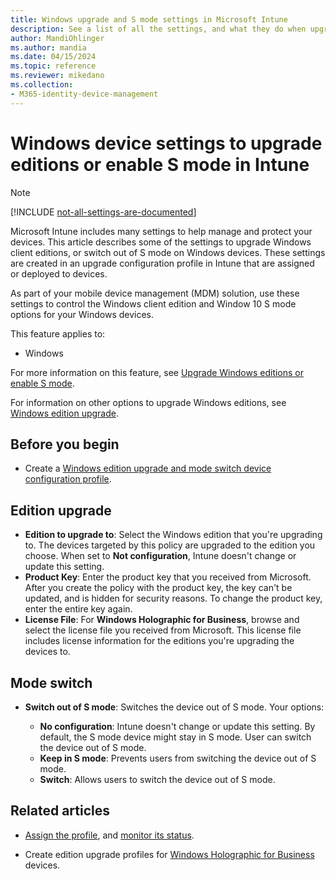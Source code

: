 ```yaml
---
title: Windows upgrade and S mode settings in Microsoft Intune
description: See a list of all the settings, and what they do when upgrading a Windows edition on a device, or switch out of S mode on a device using a device configuration profile in Microsoft Intune.
author: MandiOhlinger
ms.author: mandia
ms.date: 04/15/2024
ms.topic: reference
ms.reviewer: mikedano
ms.collection:
- M365-identity-device-management
---
```


# Windows device settings to upgrade editions or enable S mode in Intune

> [!NOTE]
> [!INCLUDE [not-all-settings-are-documented](../includes/not-all-settings-are-documented.md)]

Microsoft Intune includes many settings to help manage and protect your devices. This article describes some of the settings to upgrade Windows client editions, or switch out of S mode on Windows devices. These settings are created in an upgrade configuration profile in Intune that are assigned or deployed to devices.

As part of your mobile device management (MDM) solution, use these settings to control the Windows client edition and Window 10 S mode options for your Windows devices.

This feature applies to:

- Windows

For more information on this feature, see [Upgrade Windows editions or enable S mode](edition-upgrade-configure-windows-10.md).

For information on other options to upgrade Windows editions, see [Windows edition upgrade](/windows/deployment/upgrade/windows-10-edition-upgrades).

## Before you begin

- Create a [Windows edition upgrade and mode switch device configuration profile](edition-upgrade-configure-windows-10.md#create-the-profile).

## Edition upgrade

- **Edition to upgrade to**: Select the Windows edition that you're upgrading to. The devices targeted by this policy are upgraded to the edition you choose. When set to **Not configuration**, Intune doesn't change or update this setting.
- **Product Key**: Enter the product key that you received from Microsoft. After you create the policy with the product key, the key can't be updated, and is hidden for security reasons. To change the product key, enter the entire key again.
- **License File**: For **Windows Holographic for Business**, browse and select the license file you received from Microsoft. This license file includes license information for the editions you're upgrading the devices to.

## Mode switch

- **Switch out of S mode**: Switches the device out of S mode. Your options:

  - **No configuration**: Intune doesn't change or update this setting. By default, the S mode device might stay in S mode. User can switch the device out of S mode.
  - **Keep in S mode**: Prevents users from switching the device out of S mode.
  - **Switch**: Allows users to switch the device out of S mode.

## Related articles

- [Assign the profile](device-profile-assign.md), and [monitor its status](device-profile-monitor.md).

- Create edition upgrade profiles for [Windows Holographic for Business](holographic-upgrade.md) devices.
